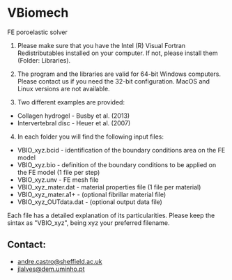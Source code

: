 # VBiomech
FE poroelastic solver

1. Please make sure that you have the Intel (R) Visual Fortran Redistributables installed on your computer. If not, please install them (Folder: Libraries).

2. The program and the libraries are valid for 64-bit Windows computers. Please contact us if you need the 32-bit configuration. MacOS and Linux versions are not available.

3. Two different examples are provided:
 - Collagen hydrogel - Busby et al. (2013) 
 - Intervertebral disc - Heuer et al. (2007)

4. In each folder you will find the following input files:
 - VBIO_xyz.bcid - identification of the boundary conditions area on the FE model
 - VBIO_xyz.bio - definition of the boundary conditions to be applied on the FE model (1 file per step)
 - VBIO_xyz.unv - FE mesh file
 - VBIO_xyz_mater.dat - material properties file (1 file per material)
 - VBIO_xyz_mater.a1+ - (optional fibrillar material file)
 - VBIO_xyz_OUTdata.dat - (optional output data file)

Each file has a detailed explanation of its particularities.
Please keep the sintax as "VBIO_xyz", being xyz your preferred filename.

## Contact:
 - andre.castro@sheffield.ac.uk
 - jlalves@dem.uminho.pt
